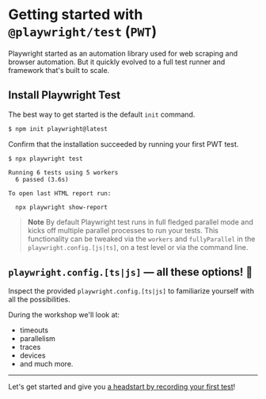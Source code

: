 # Getting started with `@playwright/test` (`PWT`)

Playwright started as an automation library used for web scraping and browser automation. But it quickly evolved to a full test runner and framework that's built to scale.

## Install Playwright Test

The best way to get started is the default `init` command.

```bash
$ npm init playwright@latest
```

Confirm that the installation succeeded by running your first PWT test.

```
$ npx playwright test

Running 6 tests using 5 workers
  6 passed (3.6s)

To open last HTML report run:

  npx playwright show-report
```
> **Note**
> By default Playwright test runs in full fledged parallel mode and kicks off multiple parallel processes to run your tests. This functionality can be tweaked via the `workers` and `fullyParallel` in the `playwright.config.[js|ts]`, on a test level or via the command line.

## `playwright.config.[ts|js]` — all these options! 🤯

Inspect the provided `playwright.config.[ts|js]` to familiarize yourself with all the possibilities.

During the workshop we'll look at:

- timeouts
- parallelism
- traces
- devices
- and much more.

-----

Let's get started and give you [a headstart by recording your first test](../02-recording-tests/README.md)!
